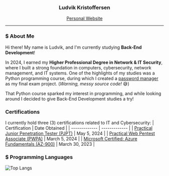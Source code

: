 <h3 align="center">Ludvik Kristoffersen</h3>
<p align="center"><a href="https://luddekn.github.io/">Personal Website</a></p>

---

### $ About Me
Hi there! My name is Ludvik, and I'm currently studying **Back-End Development**!

In 2024, I earned my **Higher Professional Degree in Network & IT Security**, where I built a strong foundation in computers, cybersecurity, network management, and IT systems. One of the highlights of my studies was a Python programming course, during which I created a [password manager](https://github.com/luddekn/lock-and-key) as my final exam project. (*Warning, messy source code!* 😅)

That Python course sparked my interest in programming, and while looking around I decided to give Back-End Development studies a try!

### Certifications
I currently hold three (3) certifications related to IT and Cybersecurity:
| Certification      | Date Obtained      |
| ------------- | ------------- |
| [Practical Junior Penetration Tester (PJPT)](https://certified.tcm-sec.com/fba51118-8a0a-4b23-9595-23dc33ad9a4e) | May 5, 2024 |
| [Practical Web Pentest Associate (PWPA)](https://certified.tcm-sec.com/874f40b1-a392-43ec-a0c4-fdbdafd37602#acc.9lwpjcFW) | March 5, 2024 |
| [Microsoft Certified: Azure Fundamentals (AZ-900)](https://www.credly.com/badges/56d4a914-a9cf-43a9-8710-a185805a15d6) | March 30, 2023 |

### $ Programming Languages
![Top Langs](https://github-readme-stats.vercel.app/api/top-langs/?username=luddekn&hide_progress=true&theme=dark&hide_title=true&hide_border=true)
